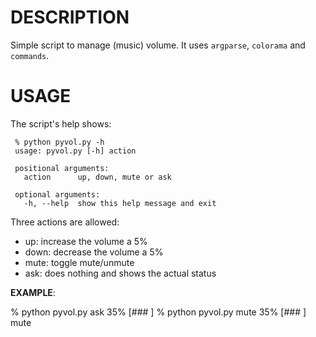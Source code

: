 # DESCRIPTION

Simple script to manage (music) volume. It uses `argparse`, `colorama` and `commands`.

# USAGE

The script's help shows:

     % python pyvol.py -h
     usage: pyvol.py [-h] action

     positional arguments:
       action      up, down, mute or ask

     optional arguments:
       -h, --help  show this help message and exit

Three actions are allowed:

 * up: increase the volume a 5%
 * down: decrease the volume a 5%
 * mute: toggle mute/unmute
 * ask: does nothing and shows the actual status

 __EXAMPLE__:

  % python pyvol.py ask
   35% [###       ] 
  % python pyvol.py mute
   35% [###       ] mute

